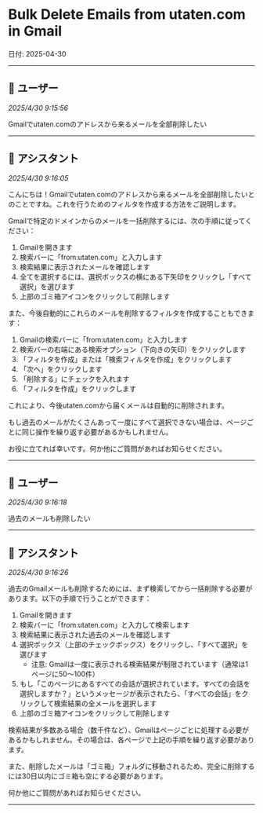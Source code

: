 # Bulk Delete Emails from utaten.com in Gmail

日付: 2025-04-30

---

## 👤 ユーザー
*2025/4/30 9:15:56*

Gmailでutaten.comのアドレスから来るメールを全部削除したい

---

## 🤖 アシスタント
*2025/4/30 9:16:05*

こんにちは！Gmailでutaten.comのアドレスから来るメールを全部削除したいとのことですね。これを行うためのフィルタを作成する方法をご説明します。

Gmailで特定のドメインからのメールを一括削除するには、次の手順に従ってください：

1. Gmailを開きます
2. 検索バーに「from:utaten.com」と入力します
3. 検索結果に表示されたメールを確認します
4. 全てを選択するには、選択ボックスの横にある下矢印をクリックし「すべて選択」を選びます
5. 上部のゴミ箱アイコンをクリックして削除します

また、今後自動的にこれらのメールを削除するフィルタを作成することもできます：

1. Gmailの検索バーに「from:utaten.com」と入力します
2. 検索バーの右端にある検索オプション（下向きの矢印）をクリックします
3. 「フィルタを作成」または「検索フィルタを作成」をクリックします
4. 「次へ」をクリックします
5. 「削除する」にチェックを入れます
6. 「フィルタを作成」をクリックします

これにより、今後utaten.comから届くメールは自動的に削除されます。

もし過去のメールがたくさんあって一度にすべて選択できない場合は、ページごとに同じ操作を繰り返す必要があるかもしれません。

お役に立てれば幸いです。何か他にご質問があればお知らせください。

---

## 👤 ユーザー
*2025/4/30 9:16:18*

過去のメールも削除したい

---

## 🤖 アシスタント
*2025/4/30 9:16:26*

過去のGmailメールも削除するためには、まず検索してから一括削除する必要があります。以下の手順で行うことができます：

1. Gmailを開きます
2. 検索バーに「from:utaten.com」と入力して検索します
3. 検索結果に表示された過去のメールを確認します
4. 選択ボックス（上部のチェックボックス）をクリックし、「すべて選択」を選びます
   - 注意: Gmailは一度に表示される検索結果が制限されています（通常は1ページに50〜100件）
5. もし「このページにあるすべての会話が選択されています。すべての会話を選択しますか？」というメッセージが表示されたら、「すべての会話」をクリックして検索結果の全メールを選択します
6. 上部のゴミ箱アイコンをクリックして削除します

検索結果が多数ある場合（数千件など）、Gmailはページごとに処理する必要があるかもしれません。その場合は、各ページで上記の手順を繰り返す必要があります。

また、削除したメールは「ゴミ箱」フォルダに移動されるため、完全に削除するには30日以内にゴミ箱も空にする必要があります。

何か他にご質問があればお知らせください。

---
